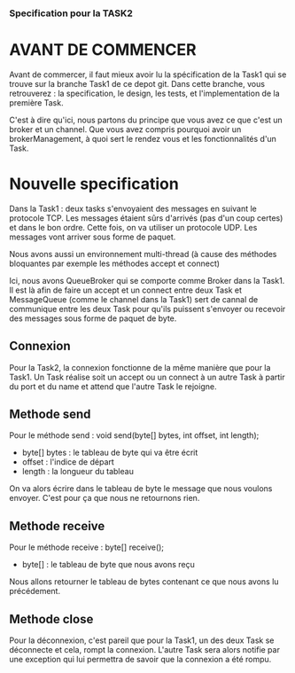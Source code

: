### Specification pour la TASK2

# AVANT DE COMMENCER
Avant de commercer, il faut mieux avoir lu la spécification de la Task1 qui se trouve sur la branche Task1 de ce depot git. Dans cette branche, vous retrouverez : la specification, le design, les tests, et l'implementation de la première Task.

C'est à dire qu'ici, nous partons du principe que vous avez ce que c'est un broker et un channel. Que vous avez compris pourquoi avoir un brokerManagement, à quoi sert le rendez vous et les fonctionnalités d'un Task. 

# Nouvelle specification 
Dans la Task1 : deux tasks s'envoyaient des messages en suivant le protocole TCP. Les messages étaient sûrs d'arrivés (pas d'un coup certes) et dans le bon ordre. Cette fois, on va utiliser un protocole UDP. Les messages vont arriver sous forme de paquet. 

Nous avons aussi un environnement multi-thread (à cause des méthodes bloquantes par exemple les méthodes accept et connect)

Ici, nous avons QueueBroker qui se comporte comme Broker dans la Task1. Il est là afin de faire un accept et un connect entre deux Task et MessageQueue (comme le channel dans la Task1) sert de cannal de communique entre les deux Task pour qu'ils puissent s'envoyer ou recevoir des messages sous forme de paquet de byte.

## Connexion
Pour la Task2, la connexion fonctionne de la même manière que pour la Task1. Un Task réalise soit un accept ou un connect à un autre Task à partir du port et du name et attend que l'autre Task le rejoigne.

## Methode send 

Pour le méthode send : void send(byte[] bytes, int offset, int length);
- byte[] bytes : le tableau de byte qui va être écrit
- offset : l'indice de départ 
- length : la longueur du tableau

On va alors écrire dans le tableau de byte le message que nous voulons envoyer. C'est pour ça que nous ne retournons rien.

## Methode receive 

Pour le méthode receive : byte[] receive();
- byte[] : le tableau de byte que nous avons reçu

Nous allons retourner le tableau de bytes contenant ce que nous avons lu précédement.

## Methode close

Pour la déconnexion, c'est pareil que pour la Task1, un des deux Task se déconnecte et cela, rompt la connexion. L'autre Task sera alors notifie par une exception qui lui permettra de savoir que la connexion a été rompu.
